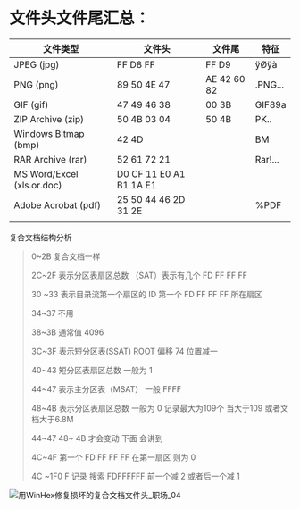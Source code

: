 # 文件头文件尾汇总：

| 文件类型                   | 文件头                  | 文件尾      | 特征    |
| -------------------------- | ----------------------- | ----------- | ------- |
| JPEG (jpg)                 | FF D8 FF                | FF D9       | ÿØÿà    |
| PNG (png)                  | 89 50 4E 47             | AE 42 60 82 | .PNG... |
| GIF (gif)                  | 47 49 46 38             | 00 3B       | GIF89a  |
| ZIP Archive (zip)          | 50 4B 03 04             | 50 4B       | PK..    |
| Windows Bitmap (bmp)       | 42 4D                   |             | BM      |
| RAR Archive (rar)          | 52 61 72 21             |             | Rar!... |
| MS Word/Excel (xls.or.doc) | D0 CF 11 E0 A1 B1 1A E1 |             |         |
| Adobe Acrobat (pdf)        | 25 50 44 46 2D 31 2E    |             | %PDF    |
|                            |                         |             |         |

复合文档结构分析

> 0~2B  复合文档一样 
>
> 2C~2F 表示分区表扇区总数 （SAT）表示有几个 FD FF FF FF 
>
> 30 ~33 表示目录流第一个扇区的 ID 第一个 FD FF FF FF 所在扇区 
>
> 34~37 不用 
>
> 38~3B 通常值 4096 
>
> 3C~3F 表示短分区表(SSAT) ROOT 偏移 74 位置减一 
>
> 40~43 短分区表扇区总数 一般为 1 
>
> 44~47  表示主分区表（MSAT） 一般 FFFF 
>
> 48~4B  表示分区表扇区总数 一般为 0 记录最大为109个 当大于109 或者文档大于6.8M 
>
> 44~47 48~ 4B 才会变动 下面 会讲到 
>
> 4C~4F 第一个 FD FF FF FF 在第一扇区 则为 0 
>
> 4C ~1F0 F 记录 搜索 FDFFFFFF 前一个减 2 或者后一个减 1 

![用WinHex修复损坏的复合文档文件头_职场_04](https://s9.51cto.com/attachment/201001/201001251264414380921.jpg)

